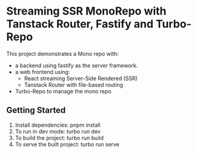# Streaming SSR MonoRepo with Tanstack Router, Fastify and Turbo-Repo

This project demonstrates a Mono repo with:
- a backend using fastify as the server framework. 
- a web frontend using:
  - React streaming Server-Side Rendered (SSR)
  - Tanstack Router with file-based routing
- Turbo-Repo to manage the mono repo

## Getting Started

1. Install dependencies: pnpm install
2. To run in dev mode: turbo run dev
3. To build the project: turbo run build
4. To serve the built project: turbo run serve
   

